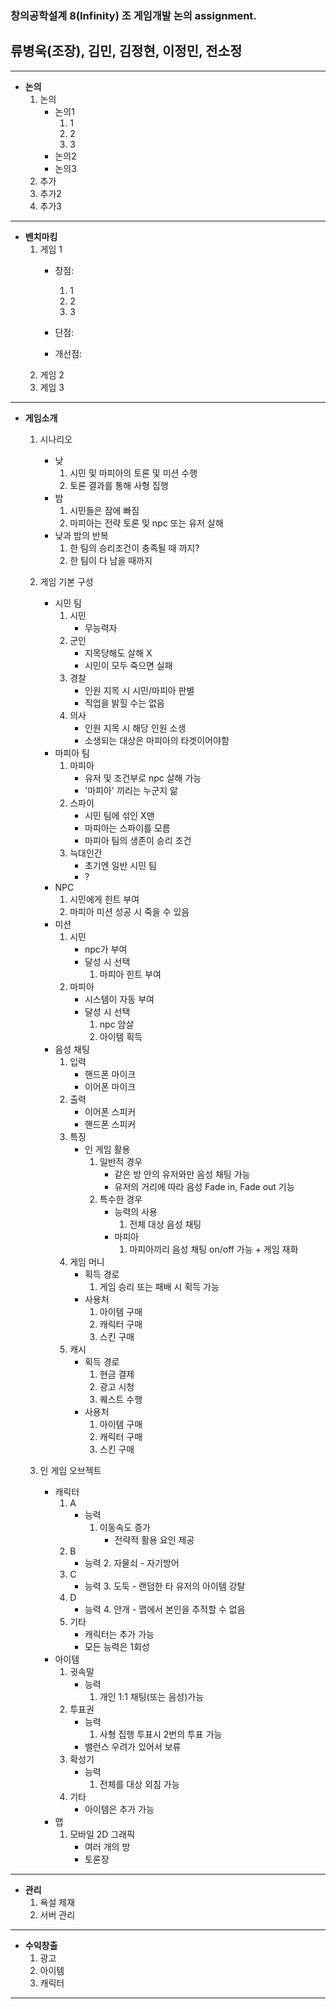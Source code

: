 ### 창의공학설계 8(Infinity) 조 게임개발 논의 assignment.

## 류병욱(조장), 김민, 김정현, 이정민, 전소정
---
+ **논의**
    1. 논의
        -   논의1
            1. 1
            2. 2
            3. 3
        -   논의2
        -   논의3
    2. 추가
    3. 추가2
    4. 추가3


---
+ **벤치마킹**
  1. 게임 1
        + 장점:
            1. 1
            2. 2
            3. 3
   
        + 단점:

        + 개선점:
  2. 게임 2
  3. 게임 3


---
+ **게임소개**
  1. 시나리오
        + 낮
            1. 시민 및 마피아의 토론 및 미션 수행
            2. 토론 결과를 통해 사형 집행
        + 밤
            1. 시민들은 잠에 빠짐
            2. 마피아는 전략 토론 및 npc 또는 유저 살해
        + 낮과 밤의 반복
            1. 한 팀의 승리조건이 충족될 때 까지?
            2. 한 팀이 다 남을 때까지
  2. 게임 기본 구성
        + 시민 팀
            1. 시민
                - 무능력자
            2. 군인
                - 지목당해도 살해 X
                - 시민이 모두 죽으면 실패
            3. 경찰
                - 인원 지목 시 시민/마피아 판별
                - 직업을 밝힐 수는 없음
            4. 의사
                - 인원 지목 시 해당 인원 소생
                - 소생되는 대상은 마피아의 타겟이어야함
        + 마피아 팀
            1. 마피아
                - 유저 및 조건부로 npc 살해 가능
                - '마피아' 끼리는 누군지 앎
            2. 스파이
                - 시민 팀에 섞인 X맨
                - 마피아는 스파이를 모름
                - 마피아 팀의 생존이 승리 조건
            3. 늑대인간
                - 초기엔 일반 시민 팀
                - ?
        + NPC
            1. 시민에게 힌트 부여
            2. 마피아 미션 성공 시 죽을 수 있음
        + 미션
            1. 시민
                - npc가 부여
                - 달성 시 선택
                    1. 마피아  힌트 부여
            2. 마피아
                - 시스템이 자동 부여
                - 달성 시 선택 
                    1. npc 암살
                    2. 아이템 획득
        + 음성 채팅
            1. 입력
                - 핸드폰 마이크
                - 이어폰 마이크
            2. 출력
                - 이어폰 스피커
                - 핸드폰 스피커
            3. 특징
                - 인 게임 활용
                    1. 일반적 경우
                        - 같은 방 안의 유저와만 음성 채팅 가능
                        - 유저의 거리에 따라 음성 Fade in, Fade out 기능
                    2. 특수한 경우
                        - 능력의 사용
                            1. 전체 대상 음성 채팅
                        - 마피아
                            1. 마피아끼리 음성 채팅 on/off 가능
         + 게임 재화
            1. 게임 머니
                - 획득 경로
                    1. 게임 승리 또는 패배 시 획득 가능
                - 사용처
                    1. 아이템 구매
                    2. 캐릭터 구매
                    3. 스킨 구매
            2. 캐시
                - 획득 경로
                    1. 현금 결제
                    2. 광고 시청
                    3. 퀘스트 수행
                - 사용처
                    1. 아이템 구매
                    2. 캐릭터 구매
                    3. 스킨 구매
                            
  3. 인 게임 오브젝트
        + 캐릭터
            1. A
                - 능력
                    1. 이동속도 증가
                        - 전략적 활용 요인 제공
            2. B
                - 능력
                    2. 자물쇠
                        - 자기방어
            3. C
                - 능력
                    3. 도둑
                        - 랜덤한 타 유저의 아이템 강탈
            4. D
                - 능력
                    4. 안개
                        - 맵에서 본인을 추적할 수 없음
            5. 기타
                - 캐릭터는 추가 가능
                - 모든 능력은 1회성
        + 아이템
            1. 귓속말
                - 능력
                    1. 개인 1:1 채팅(또는 음성)가능
            2. 투표권
                - 능력
                    1. 사형 집행 투표시 2번의 투표 가능
                - 밸런스 우려가 있어서 보류
            3. 확성기
                - 능력
                    1. 전체를 대상 외침 가능
            4. 기타
                - 아이템은 추가 가능
        + 맵
            1. 모바일 2D 그래픽 
                - 여러 개의 방
                - 토론장

---
+ **관리**
  1. 욕설 제재
  2. 서버 관리


---
+ **수익창출**
  1. 광고
  2. 아이템
  3. 캐릭터


---
